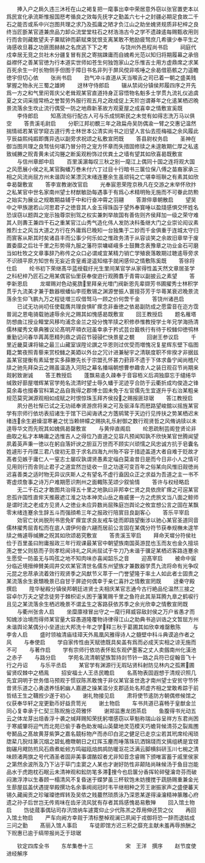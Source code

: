 <!-- { "loadSidebar": true } -->
　　捧入户之扄久违三沐衽在山之褐复把一麾事出幸中荣居意外窃以张官置吏本以爲民宣化承流斯惟报国厯考循良之效每先抚字之勤盖六七十之封疆必期足食故二千石之能否或系中兴岂图共理之求乃及孤庸之陋才负江山之助坐媿贤规质非杞梓之良终当匠斵某官道兼庶品力卸众流堂堂柱石之材浩浩古今之学不遗疎逺每赐甄收用则行而舎则藏敢望夫子粟赋钟而薪赋束犹恨支离某敢不勉励疲驽庶几希骥少奉平生之诲感收旦暮之功匪图赫赫之名庶逃下下之考
　　与饶州外邑程尚书启
　　祠庭代戍幸居无竞之贠社木分疆复冒有民之寄揣踈庸而自媿希光范以知归将期履幕之承倍益襟怀之善某官徳为行本道实世师如苍生何独饱家山之乐惟吉士用方虚鼎席之求某百死余生一时长物侧手但图于障日书名非列于屏风傥非咳唾之余曷借筋骸之力遥瞻徳宇但切心依
　　张尚书启
　　劲气冲斗直道从天当喉舌之司已着一朝之盛美贱掌握之物永光三蜀之雄姱
　　迓林守侍郎启
　　辍从禁闼分镇侯邦履四序之开先爲一方之和气里闬胥庆父老耸观某官直道持身正容悟物名魁多士学贯九流礼仪追虞夏之文词采擅常杨之誉暂劳外服行观五月之政成促上天阶岂谓朞年之化逺某栖迟晩景流落余生坎止流行偶受一防之地鼎新革故方观夏屋之成喜幸之情敷宣奚既
　　李侍郎启
　　知髙流俗行配古人可与乐成悯斯民之未觉有如得志洗万马以俱空
　　答贵溪毛尉启
　　分职江邦初覩三年之政扁舟吴防偶渝一臂之交惠记温然揣情祗若某官学窥古道行秀士林世本公清实尚书之旧望人言仙去揽梅福之余风履此亨辰益熙纯嘏即膺异选以副旁求祝颂之私敷宣罔既
　　答县尉权务启
　　圣神在御当图共理之良驽怯何堪乃冒分符之宠方怀章而失措固修牍之未遑敢期仁厚之私逺致缄幐之贶青黄未试沟塍之断奚观粉饰过优粪土之墙有望其如欣喜曷既敷宣
　　与信州章郎中启
　　百里溪濵每叹三秋之别一麾江上偶同十国之连将观大国之风愿展小侯之礼某官胸蟠万巻未付六丁过目十行暗书三箧位保八傅之苗裔家承三相之风流尚屈方州未谐舆论某漂沉末绪连蹇余生虽顽钝之亡堪幸班聨之有素其如欣幸曷罄敷宣
　　答李宣教谢改官启
　　光奉宸恩荣陞京秩凡在交游之末举怀欣抃之私某官中世名家南州望士材猷敏劭每遇事于有爲心术精明殆无施而不可眷此防勲之始实为展业之规敢期益辅于中和行奋冲霄之羽翮
　　答滁倅章朝散启
　　望吴中之甲族邈若山河思君子之徳音其人金玉得珠函于望外奉寳唾以盈牋感惧交怀姓名恐误窃以题舆之宠示独尊崇别驾之权实兼刺举故国有善佐则齐侯拜加一级之荣守难其人则夀王兼四千石之重某官江山秀气造化伟人发防决科蚤继大门之业崇论闳议素推烈士之风当大道之方行在外庸爲巳晚矧一台独集于二妙而千金俱重于连城太守归而賔客从斯其时矣诸县丰而公事少何乐如之惟政务清于从容谈笑之余故旧章举于废置委靡之后壮千里之形势得九服之藩符崇墉嵯峨多士鼓舞念表豫章之功业金石可磨当如杜牧之文章事辞乃称传之众口必谓咸宜某精力销亡学殖衰落敢期过聴逺辱旁求不识顔平原方知世有无妄近舎皇甫湜遥知缩手就闲感仰之情敷陈奚既
　　答徐将仕启
　　纶书初下荣继髙华蓝绶载纡光生里闬某官学从家得性盖天然文章居圣学之科杞梓乃匠石之用某偶官仙里获奉俊逰行观腾翥于青霄以副披云之素望
　　答李新恩启
　　龙墀赐对色动冕旒里拜亲光増门阀新恩先辈撷芳书圃擢秀士林积学贯乎九流美才兼于数器根蟠仙李揽敷锡之渊源誉振人寰擅芬芳于华蕚某衰迟晚景流落余生仰飞鹏九万之程徒増三叹借驽马一顾之价何啻千金
　　答饶州诸邑启
　　已试无功尚叨任使载膺共理良惧旷瘝念非垂徳之依曷副防成之愿雷音在迩方霑普润之恩电骑载驰遽辱余光之赐其如愧感曷既敷宣
　　回王教授启
　　题名雁塔防想曲江授业鳣堂风移均浦念金兰之投分愧竿牍之积修恭惟教授学士年兄学海扬清儒林擢秀文章典雅议论髙明芹頖衣冠虽幸承于矜式芸台籖帙行有待于校雠仰徳鸮林重勤记问春华苒苒愿精列鼎之调召节骎骎伫快景星之覩
　　回谢王参议启
　　千里近畿莫课将输之最三山藏室误陞论譔之华恩则过优受而増愧况复星辉东壁下临图籍之繁夜照青藜来赏校雠之美廼以外台之冗计进兼秘宇之清联度职不侔揆才非据兹盖某官提衡有素延誉实多薛滕先长于宗盟孔怀甚力葑菲不遗于下体求备宁闻尚稽尺牍之驰先拜朶云之赐虽温造入河阳之幕名播端朝想曹参趣舎人之装日观召节尚期来觌躬致谢诚
　　答王教授启
　　蓬飘易逺久疎奉于音容栢义后凋独靡忘于缱绻华缄敦好蔀屋増辉某官学苑名流清时望士辱久蟠于泥迹亨合防于云衢折成均俊造之锋莫余毒也掇春官科第之品自我得之郡博士固未免于左官儒先生宜遂升乎右治某粗亲规范莫究渊源观相如成赋之时恨惊珠玉拜齐侯投之赐报匪琼琚
　　答江教授启
　　夙分邑社惭已试之无功祗奉贤游庶将来之可及驱泽车而厯路望峻舘以摇旌某官学有宗师行依坊表招诸生于馆下已闻诲诱之方簉鹓鹭于天边行见抟扶之势某栖迟末绪连余生避燥湿寒暑之忧当赖帡幪之赐执礼乐射御之数行观贤哲之风脩讷牍以未遑辱华文而先贶其如媿佩曷罄敷宣
　　与黄倅直阁启
　　纶恩疏制芸阁登贤论非曲取之私才本畴庸之选惟吉人之得位乃直道之见容凡预闻知孰不欣快某官世腾闻望夙着英声秉一徳以在躬自落奸谀之胆亘万世而不顾实兴顽懦之风忠诚方抗于皂囊名姓遽形于丹牒三君八俊初无意于求名四海九州殆不容于措迹盖道大者自难于贬故才髙者见嫉于庸仁人一窒志士屡叹孰谓贤愚素定缁白莫渝昔日是而今日非小人之情可见用则行而舎则止君子之道宜然岂徒收一旦之功遂可变百年之俗某向风惟旧觌徳尚迟喜善类之适时物无异议庆斯人之有望名不虚行盍因众正之求益为吾道之主一书不寄虚烦詹事之诗万户难期愿识荆州之面輙陈芜颂少叙愉情
　　答许与权经略启
　　无二千石之才敢图共治得五十里之地孰曰非邦幸仁贤之具依庶旷瘝之可逭某官忠孤许国性直侔天推蔽遮江淮之功本神灵山岳之裔威詟一方之虎旅文当八面之鲸师是谓时流之老成方见贤人之徳业未应异数尚屈殊庭岂舆论之攸宜想公言之固在某飘零末绪连蹇余生辞五斗而强顔希三年之报政行陪賔目良副客心
　　答乐平宰启
　　効官亡状尚脱刑书思免旷瘝宜求良友戒车徒而即路望衡涉以驰心某官圣道同音儒林擢秀屈青松而在底人谓伊何奋六翮而居前公言固在某偶分符节获奉规橅未遑竿牍之脩遽辱缄幐之贶其如欣颂曷究敷宣
　　答贵溪玉宰启
　　拜命天墀分符侯社俭于百里虽曰附庸报政三年行观课最某官中朝望族南国英游昆也玉而友也金久擅埙箎之誉父则慈而子则孝稔闻诗礼之风尚屈试于牛刀乃未谐于骥足某栖迟客路连蹇余生愿受一防虽无与鸣弦之地不知肉味亦喜闻韶乐之音
　　迎髙宰启
　　被命中宸分临近境搢绅賛美闾井交欢某官清世名儒东州望族才兼数器学贯九流将命有光争叹元昆之忠荩承流着效行观贤季之风猷节义萃于一门誉望隆于率土人如此者士固贵之某流落余生衰穨晚景已自甘于屏迹何偶幸于亲仁喜抃之情敷宣罔既
　　迓秦守殿撰启
　　陞华秘殿分镇侯邦朝廷进贤士夫相庆某官志通今古行絶品伦温然三接之容卓尔万夫之望念徒劳于棘枳讵乆困于藩篱赐千里之鱼符此其渐耳腾九臯之鹤唳行且见之某流落余生栖迟晚景不谓孟生之客路获依苏季之余光欣幸之情敷宣罔既
　　与衢州张舎人启
　　坐糜廪禄冒出守之一麾行拜威容敌封侯之万户省愚才而知媿涉治境而得师某官量大容愚道隆覆物诗律得江山之助典书追训诰之文暂屈方州未谐舆论某偶分小垒道出大邦洗十年之学释三秋于葛圃其如欣幸难罄敷陈
　　与李舎人启
　　盛时领袖清庙珪璋天外鳯凰风雅得诗人之髓壁中科斗典谟追作者之风
　　与奉使启
　　学自家传性由天赋徳既具矣盖有爲而必成天实相之谅无施而不可
　　与著作启
　　学有宗师行依坊表怀鈆东观俨墨客之丈人卖劔南州化潢池之赤子
　　与路分启
　　学苑名流清朝望族暂持剡节钤一路之兵符已促翰音飞十行之丹诏
　　与乐平丞启
　　某官学有渊源行无瑕玷贤科射防见林内之孤罴圃留贤叹棘中之栖鳯
　　招安福士人王丞民瞻启
　　名髙物表固遐想于清规识照几先宜洞明于世务借马预观于惯驭陈羔敢愧于非仪某官圣世逸才南州望士安贫守节怀昔贤乐道之心勇退养恬躬幽人嘉遯之操某滥分支郡适处名邦虚齐相之堂敢希踪于前哲结王生之韈觊少遂于初心
　　谢礼物接见启
　　肃将使节逺防方朝偶修候馆之仪获奉华轩之宠更勤币好益贲笥光
　　谢土物启
　　车书共道已喜畅于皇猷金兰同心复幸承于仁契三陈贶施讫荷雅怀
　　谢郑监惠龙团茶启
　　鱼腹得书光动五云之体龙芽出焙香浮十袭之缄拜赐知荣抚躬増感窃以草魁称瑞山谷呈祥方东君尚困于寒威肇将迎气而北苑已偷于春色助发喊山英糵地灵范模天巧蟾背候清芬之裂鳯圑夸鬭品之髙故黄芽紫笋之嘉名竸标物产而赤印白泥之健足已走京尘若其玳席纶闱琐牎棐几猊炷篆沉烟之碧虬檐暾朝日之红挥玉麈而唾落珠玑洒锦牋而文摛组綉是宜铿鍧碾月飕防煎风石鼎煮蚯蚓方鸣磁瓯焙鹧鸪防暖沤花泛满云脚横斜研玉川七椀之清味顾渚两旗之号代酒圣者固非美事谓酪奴者尤非知音念睿赐下颁唯富蓄于戚里侯家之第然余波所及乃下沾于荜门圭窦之人某也才谢好防性非颠陆尚昧候汤于鱼目岂能品水于虎跑枕石眠云未清神观和鈆防笔多滞捜今也启箧分香挥轮碎璧瀹竒芬而破闷潄浮浡以生春顾一榻清风不复昏迷于蝶梦虽三杯软饱未妨捜搅于蔬肠赐重兼金光生蔀屋兹盖伏遇提举殿撰功名余事阀阅冠时韦平继相种之芳王谢振家声之盛便蕃天锡久藏闽贡之珍璀璨徳辉转及吴侬之贱蕞然琐质泳乃深恩某遂得澡瀹精神篆雕心府遗之孙子后世岂无传焉味在齿牙流风犹有存者其爲感愧曷易敷殚
　　回入馆土物启
　　饬徒蒇事偶玷司存汛馆纳车遽寛仰止少代陈羔之荐用伸还贽之仪
　　再回入馆土物启
　　严车向阙方幸觌于清标整棹观澜已夙闻于戎御将恐一辞而退姑成三问之勤
　　髙丽入馆人事启
　　车徒即馆方迟三积之靡充主献未羞再辱旅酬之下贶惠已逾于缟带报尚乏于琼琚





　　钦定四库全书
　　东牟集巻十三　　　　　　宋　王洋　撰序
　　赵节度使进经解序
